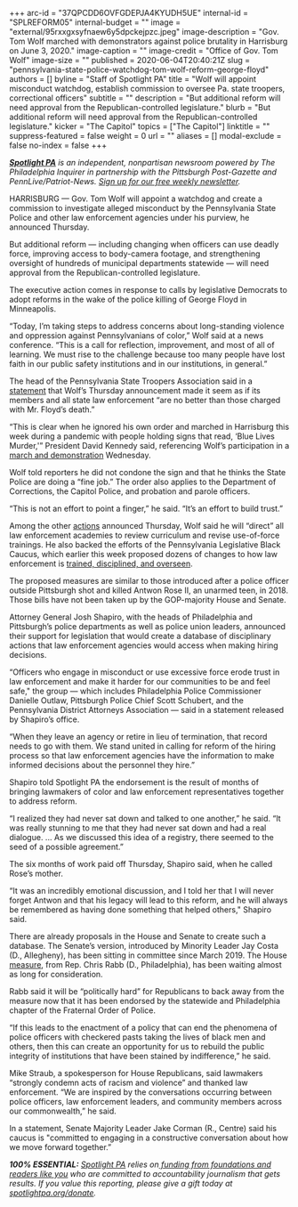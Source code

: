 +++
arc-id = "37QPCDD6OVFGDEPJA4KYUDH5UE"
internal-id = "SPLREFORM05"
internal-budget = ""
image = "external/95rxxgxsyfnaew6y5dpckejpzc.jpeg"
image-description = "Gov. Tom Wolf marched with demonstrators against police brutality in Harrisburg on June 3, 2020."
image-caption = ""
image-credit = "Office of Gov. Tom Wolf"
image-size = ""
published = 2020-06-04T20:40:21Z
slug = "pennsylvania-state-police-watchdog-tom-wolf-reform-george-floyd"
authors = []
byline = "Staff of Spotlight PA"
title = "Wolf will appoint misconduct watchdog, establish commission to oversee Pa. state troopers, correctional officers"
subtitle = ""
description = "But additional reform will need approval from the Republican-controlled legislature."
blurb = "But additional reform will need approval from the Republican-controlled legislature."
kicker = "The Capitol"
topics = ["The Capitol"]
linktitle = ""
suppress-featured = false
weight = 0
url = ""
aliases = []
modal-exclude = false
no-index = false
+++

<a href="https://www.spotlightpa.org/"><i><b>Spotlight PA</b></i></a><i> is an independent, nonpartisan newsroom powered by The Philadelphia Inquirer in partnership with the Pittsburgh Post-Gazette and PennLive/Patriot-News. </i><a href="https://www.spotlightpa.org/newsletters"><i>Sign up for our free weekly newsletter</i></a><i>.</i>

HARRISBURG — Gov. Tom Wolf will appoint a watchdog and create a commission to investigate alleged misconduct by the Pennsylvania State Police and other law enforcement agencies under his purview, he announced Thursday.

But additional reform — including changing when officers can use deadly force, improving access to body-camera footage, and strengthening oversight of hundreds of municipal departments statewide — will need approval from the Republican-controlled legislature.

The executive action comes in response to calls by legislative Democrats to adopt reforms in the wake of the police killing of George Floyd in Minneapolis.

“Today, I’m taking steps to address concerns about long-standing violence and oppression against Pennsylvanians of color,” Wolf said at a news conference. “This is a call for reflection, improvement, and most of all of learning. We must rise to the challenge because too many people have lost faith in our public safety institutions and in our institutions, in general.”

<script src="https://www.spotlightpa.org/embed.js" async></script><div data-spl-embed-version="1" data-spl-src="https://www.spotlightpa.org/embeds/donate/"></div>

The head of the Pennsylvania State Troopers Association said in a <a href="https://twitter.com/PSTA_1962/status/1268640382855806976/photo/1" target=_blank>statement</a> that Wolf’s Thursday announcement made it seem as if its members and all state law enforcement “are no better than those charged with Mr. Floyd’s death.”

“This is clear when he ignored his own order and marched in Harrisburg this week during a pandemic with people holding signs that read, ‘Blue Lives Murder,'” President David Kennedy said, referencing Wolf’s participation in a <a href="https://www.spotlightpa.org/news/2020/06/tom-wolf-george-floyd-march-harrisburg/" target=_blank>march and demonstration</a> Wednesday.

Wolf told reporters he did not condone the sign and that he thinks the State Police are doing a “fine job.” The order also applies to the Department of Corrections, the Capitol Police, and probation and parole officers.

“This is not an effort to point a finger,” he said. “It’s an effort to build trust.”

Among the other <a href="https://www.governor.pa.gov/newsroom/gov-wolf-takes-action-to-address-law-enforcement-reform-and-accountability/" target=_blank>actions</a> announced Thursday, Wolf said he will “direct” all law enforcement academies to review curriculum and revise use-of-force trainings. He also backed the efforts of the Pennsylvania Legislative Black Caucus, which earlier this week proposed dozens of changes to how law enforcement is <a href="https://www.spotlightpa.org/news/2020/06/police-protest-pennsylvania-antwon-rose-use-of-force/" target=_blank>trained, disciplined, and overseen</a>.

The proposed measures are similar to those introduced after a police officer outside Pittsburgh shot and killed Antwon Rose II, an unarmed teen, in 2018. Those bills have not been taken up by the GOP-majority House and Senate.

<script src="https://www.spotlightpa.org/embed.js" async></script><div data-spl-embed-version="1" data-spl-src="https://www.spotlightpa.org/embeds/newsletter/"></div>

Attorney General Josh Shapiro, with the heads of Philadelphia and Pittsburgh’s police departments as well as police union leaders, announced their support for legislation that would create a database of disciplinary actions that law enforcement agencies would access when making hiring decisions.

“Officers who engage in misconduct or use excessive force erode trust in law enforcement and make it harder for our communities to be and feel safe," the group — which includes Philadelphia Police Commissioner Danielle Outlaw, Pittsburgh Police Chief Scott Schubert, and the Pennsylvania District Attorneys Association — said in a statement released by Shapiro’s office.

“When they leave an agency or retire in lieu of termination, that record needs to go with them. We stand united in calling for reform of the hiring process so that law enforcement agencies have the information to make informed decisions about the personnel they hire.”

Shapiro told Spotlight PA the endorsement is the result of months of bringing lawmakers of color and law enforcement representatives together to address reform.

“I realized they had never sat down and talked to one another,” he said. “It was really stunning to me that they had never sat down and had a real dialogue. ... As we discussed this idea of a registry, there seemed to the seed of a possible agreement.”

The six months of work paid off Thursday, Shapiro said, when he called Rose’s mother.

“It was an incredibly emotional discussion, and I told her that I will never forget Antwon and that his legacy will lead to this reform, and he will always be remembered as having done something that helped others," Shapiro said.

There are already proposals in the House and Senate to create such a database. The Senate’s version, introduced by Minority Leader Jay Costa (D., Allegheny), has been sitting in committee since March 2019. The House <a href="https://www.legis.state.pa.us/cfdocs/billinfo/billinfo.cfm?syear=2019&sind=0&body=H&type=B&bn=1666" target=_blank>measure</a>, from Rep. Chris Rabb (D., Philadelphia), has been waiting almost as long for consideration.

Rabb said it will be “politically hard” for Republicans to back away from the measure now that it has been endorsed by the statewide and Philadelphia chapter of the Fraternal Order of Police.

“If this leads to the enactment of a policy that can end the phenomena of police officers with checkered pasts taking the lives of black men and others, then this can create an opportunity for us to rebuild the public integrity of institutions that have been stained by indifference,” he said.

Mike Straub, a spokesperson for House Republicans, said lawmakers “strongly condemn acts of racism and violence” and thanked law enforcement. “We are inspired by the conversations occurring between police officers, law enforcement leaders, and community members across our commonwealth,” he said.

In a statement, Senate Majority Leader Jake Corman (R., Centre) said his caucus is "committed to engaging in a constructive conversation about how we move forward together.”

<i><b>100% ESSENTIAL:</b></i> <a href="https://www.spotlightpa.org/"><i>Spotlight PA</i></a><i> relies on</i><a href="https://www.spotlightpa.org/support"><i> funding from foundations and readers like you</i></a><i> who are committed to accountability journalism that gets results. If you value this reporting, please give a gift today at </i><a href="https://www.spotlightpa.org/donate"><i>spotlightpa.org/donate</i></a><i>.</i>
